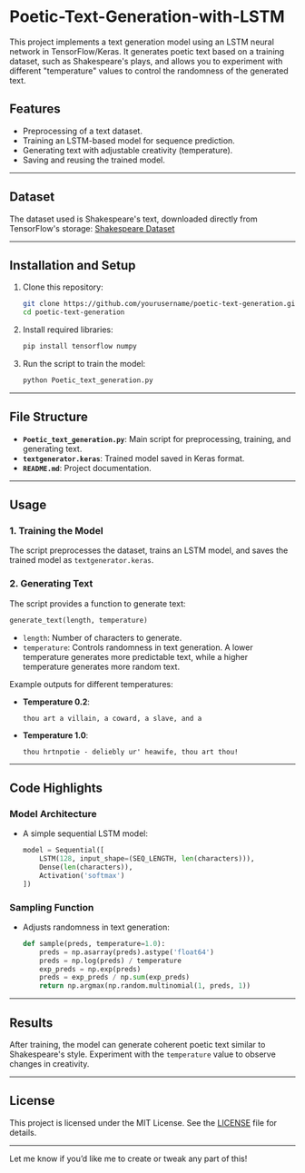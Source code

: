 # Poetic-Text-Generation-with-LSTM


This project implements a text generation model using an LSTM neural network in TensorFlow/Keras. It generates poetic text based on a training dataset, such as Shakespeare's plays, and allows you to experiment with different "temperature" values to control the randomness of the generated text.

## Features
- Preprocessing of a text dataset.
- Training an LSTM-based model for sequence prediction.
- Generating text with adjustable creativity (temperature).
- Saving and reusing the trained model.

---

## Dataset
The dataset used is Shakespeare's text, downloaded directly from TensorFlow's storage:
[Shakespeare Dataset](https://storage.googleapis.com/download.tensorflow.org/data/shakespeare.txt)

---

## Installation and Setup
1. Clone this repository:
    ```bash
    git clone https://github.com/yourusername/poetic-text-generation.git
    cd poetic-text-generation
    ```
2. Install required libraries:
    ```bash
    pip install tensorflow numpy
    ```

3. Run the script to train the model:
    ```bash
    python Poetic_text_generation.py
    ```

---

## File Structure
- **`Poetic_text_generation.py`**: Main script for preprocessing, training, and generating text.
- **`textgenerator.keras`**: Trained model saved in Keras format.
- **`README.md`**: Project documentation.

---

## Usage
### 1. Training the Model
The script preprocesses the dataset, trains an LSTM model, and saves the trained model as `textgenerator.keras`.

### 2. Generating Text
The script provides a function to generate text:
```python
generate_text(length, temperature)
```
- `length`: Number of characters to generate.
- `temperature`: Controls randomness in text generation. A lower temperature generates more predictable text, while a higher temperature generates more random text.

Example outputs for different temperatures:
- **Temperature 0.2**:
  ```
  thou art a villain, a coward, a slave, and a
  ```
- **Temperature 1.0**:
  ```
  thou hrtnpotie - deliebly ur' heawife, thou art thou!
  ```

---

## Code Highlights
### Model Architecture
- A simple sequential LSTM model:
    ```python
    model = Sequential([
        LSTM(128, input_shape=(SEQ_LENGTH, len(characters))),
        Dense(len(characters)),
        Activation('softmax')
    ])
    ```

### Sampling Function
- Adjusts randomness in text generation:
    ```python
    def sample(preds, temperature=1.0):
        preds = np.asarray(preds).astype('float64')
        preds = np.log(preds) / temperature
        exp_preds = np.exp(preds)
        preds = exp_preds / np.sum(exp_preds)
        return np.argmax(np.random.multinomial(1, preds, 1))
    ```

---

## Results
After training, the model can generate coherent poetic text similar to Shakespeare's style. Experiment with the `temperature` value to observe changes in creativity.

---


## License
This project is licensed under the MIT License. See the [LICENSE](LICENSE) file for details.

---

Let me know if you’d like me to create or tweak any part of this!
